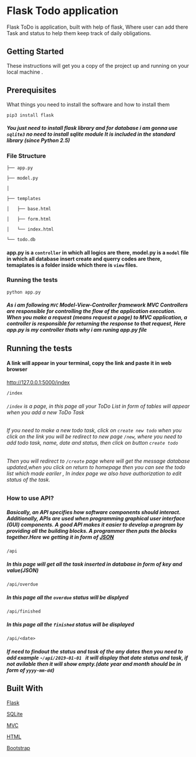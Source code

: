 # Flask Todo application

Flask ToDo  is application, built with help of flask, Where user can add there Task and status to help them keep track of daily obligations.

## Getting Started

These instructions will get you a copy of the project up and running on your local machine .

## Prerequisites

What things you need to install the software and how to install them

``` pip3 install flask ```
##### You just need to install flask library and for database i am gonna  use ``` sqlite3 ``` no need to install sqlite module It is included in the standard library (since Python 2.5)

### File Structure

    ├── app.py

    ├── model.py 

    │ 
    
    ├── templates
    
    │   ├── base.html
    
    │   ├── form.html
    
    │   └── index.html
    
    └── todo.db  

#### app.py is a ```controller``` in which all logics are there, model.py is a ```model``` file in which all database insert create and querry codes  are there, temaplates is a folder inside which there is ```view``` files.
      
### Running the tests

```python app.py ```

##### As i am following ``` MVC ```  Model-View-Controller framework MVC Controllers are responsible for controlling the flow of the application execution. When you make a request (means request a page) to MVC application, a controller is responsible for returning the response to that request, Here app.py is my controller thats why i am runing app.py file

## Running the tests

#### A link will appear in your terminal, copy the link and paste it in web browser

http://127.0.0.1:5000/index

``` /index  ```
###### ```/index``` is a page, in this page all your ToDo List in form of tables will appear when you add a new ToDo Task

###### If you need to make a new todo task, click on ``` create new todo ``` when you click on the link you will be redirect to new page ``` /new ```, where you need to add todo task, name, date and status, then click on button ``` create todo ``` 
###### Then you will redirect to ``` /create ``` page where will get the message database updated,when you click on return to homepage then you can see the todo list which made eariler , In index page we also have authorization to edit status of the task.

### How to use API?

##### Basically, an API specifies how software components should interact. Additionally, APIs are used when programming graphical user interface (GUI) components. A good API makes it easier to develop a program by providing all the building blocks. A programmer then puts the blocks together.Here we getting it in form of [JSON](https://jsonapi.org/)

``` /api ```
##### In this page will get all the task inserted in database in form of key and value(JSON)

``` /api/overdue ```

##### In this page all the ```overdue``` status will be displyed

```/api/finished ```

##### In this page all the  ```finished``` status will be displayed

``` /api/<date> ```

##### If need to findout the status and task of the any dates then you need to add example -```/api/2019-01-01 ``` it will display that date status and task, if not avilable then it will show empty.(date year and month should be in form of ```yyyy-mm-dd```)

## Built With
 
 [Flask](http://flask.pocoo.org/)
 
 [SQLite](https://www.sqlite.org/index.html)
 
 [MVC](https://flask-diamond.readthedocs.io/en/latest/model-view-controller/)
 
 [HTML](https://developer.mozilla.org/en-US/docs/Web/HTML)
 
 [Bootstrap](https://getbootstrap.com/)
